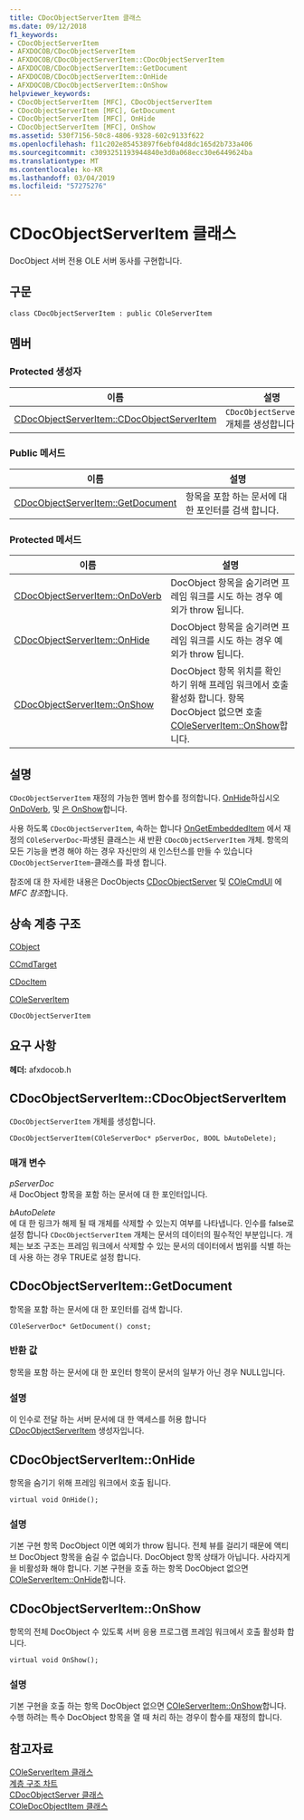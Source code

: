 ```yaml
---
title: CDocObjectServerItem 클래스
ms.date: 09/12/2018
f1_keywords:
- CDocObjectServerItem
- AFXDOCOB/CDocObjectServerItem
- AFXDOCOB/CDocObjectServerItem::CDocObjectServerItem
- AFXDOCOB/CDocObjectServerItem::GetDocument
- AFXDOCOB/CDocObjectServerItem::OnHide
- AFXDOCOB/CDocObjectServerItem::OnShow
helpviewer_keywords:
- CDocObjectServerItem [MFC], CDocObjectServerItem
- CDocObjectServerItem [MFC], GetDocument
- CDocObjectServerItem [MFC], OnHide
- CDocObjectServerItem [MFC], OnShow
ms.assetid: 530f7156-50c8-4806-9328-602c9133f622
ms.openlocfilehash: f11c202e85453897f6ebf04d8dc165d2b733a406
ms.sourcegitcommit: c3093251193944840e3d0a068ecc30e6449624ba
ms.translationtype: MT
ms.contentlocale: ko-KR
ms.lasthandoff: 03/04/2019
ms.locfileid: "57275276"
---
```

# <a name="cdocobjectserveritem-class"></a>CDocObjectServerItem 클래스

DocObject 서버 전용 OLE 서버 동사를 구현합니다.

## <a name="syntax"></a>구문

```
class CDocObjectServerItem : public COleServerItem
```

## <a name="members"></a>멤버

### <a name="protected-constructors"></a>Protected 생성자

|이름|설명|
|----------|-----------------|
|[CDocObjectServerItem::CDocObjectServerItem](#cdocobjectserveritem)|`CDocObjectServerItem` 개체를 생성합니다.|

### <a name="public-methods"></a>Public 메서드

|이름|설명|
|----------|-----------------|
|[CDocObjectServerItem::GetDocument](#getdocument)|항목을 포함 하는 문서에 대 한 포인터를 검색 합니다.|

### <a name="protected-methods"></a>Protected 메서드

|이름|설명|
|----------|-----------------|
|[CDocObjectServerItem::OnDoVerb](#ondoverb)|DocObject 항목을 숨기려면 프레임 워크를 시도 하는 경우 예외가 throw 됩니다.|
|[CDocObjectServerItem::OnHide](#onhide)|DocObject 항목을 숨기려면 프레임 워크를 시도 하는 경우 예외가 throw 됩니다.|
|[CDocObjectServerItem::OnShow](#onshow)|DocObject 항목 위치를 확인 하기 위해 프레임 워크에서 호출 활성화 합니다. 항목 DocObject 없으면 호출 [COleServerItem::OnShow](../../mfc/reference/coleserveritem-class.md#onshow)합니다.|

## <a name="remarks"></a>설명

`CDocObjectServerItem` 재정의 가능한 멤버 함수를 정의합니다. [OnHide](#onhide)하십시오 [OnDoVerb](#ondoverb), 및 [은 OnShow](#onshow)합니다.

사용 하도록 `CDocObjectServerItem`, 속하는 합니다 [OnGetEmbeddedItem](../../mfc/reference/coleserverdoc-class.md#ongetembeddeditem) 에서 재정의 `COleServerDoc`-파생된 클래스는 새 반환 `CDocObjectServerItem` 개체. 항목의 모든 기능을 변경 해야 하는 경우 자신만의 새 인스턴스를 만들 수 있습니다 `CDocObjectServerItem`-클래스를 파생 합니다.

참조에 대 한 자세한 내용은 DocObjects [CDocObjectServer](../../mfc/reference/cdocobjectserver-class.md) 및 [COleCmdUI](../../mfc/reference/colecmdui-class.md) 에 *MFC 참조*합니다.

## <a name="inheritance-hierarchy"></a>상속 계층 구조

[CObject](../../mfc/reference/cobject-class.md)

[CCmdTarget](../../mfc/reference/ccmdtarget-class.md)

[CDocItem](../../mfc/reference/cdocitem-class.md)

[COleServerItem](../../mfc/reference/coleserveritem-class.md)

`CDocObjectServerItem`

## <a name="requirements"></a>요구 사항

**헤더:** afxdocob.h

##  <a name="cdocobjectserveritem"></a>  CDocObjectServerItem::CDocObjectServerItem

`CDocObjectServerItem` 개체를 생성합니다.

```
CDocObjectServerItem(COleServerDoc* pServerDoc, BOOL bAutoDelete);
```

### <a name="parameters"></a>매개 변수

*pServerDoc*<br/>
새 DocObject 항목을 포함 하는 문서에 대 한 포인터입니다.

*bAutoDelete*<br/>
에 대 한 링크가 해제 될 때 개체를 삭제할 수 있는지 여부를 나타냅니다. 인수를 false로 설정 합니다 `CDocObjectServerItem` 개체는 문서의 데이터의 필수적인 부분입니다. 개체는 보조 구조는 프레임 워크에서 삭제할 수 있는 문서의 데이터에서 범위를 식별 하는 데 사용 하는 경우 TRUE로 설정 합니다.

##  <a name="getdocument"></a>  CDocObjectServerItem::GetDocument

항목을 포함 하는 문서에 대 한 포인터를 검색 합니다.

```
COleServerDoc* GetDocument() const;
```

### <a name="return-value"></a>반환 값

항목을 포함 하는 문서에 대 한 포인터 항목이 문서의 일부가 아닌 경우 NULL입니다.

### <a name="remarks"></a>설명

이 인수로 전달 하는 서버 문서에 대 한 액세스를 허용 합니다 [CDocObjectServerItem](#cdocobjectserveritem) 생성자입니다.

##  <a name="onhide"></a>  CDocObjectServerItem::OnHide

항목을 숨기기 위해 프레임 워크에서 호출 됩니다.

```
virtual void OnHide();
```

### <a name="remarks"></a>설명

기본 구현 항목 DocObject 이면 예외가 throw 됩니다. 전체 뷰를 걸리기 때문에 액티브 DocObject 항목을 숨길 수 없습니다. DocObject 항목 상태가 아닙니다. 사라지게을 비활성화 해야 합니다. 기본 구현을 호출 하는 항목 DocObject 없으면 [COleServerItem::OnHide](../../mfc/reference/coleserveritem-class.md#onhide)합니다.

##  <a name="onshow"></a>  CDocObjectServerItem::OnShow

항목의 전체 DocObject 수 있도록 서버 응용 프로그램 프레임 워크에서 호출 활성화 합니다.

```
virtual void OnShow();
```

### <a name="remarks"></a>설명

기본 구현을 호출 하는 항목 DocObject 없으면 [COleServerItem::OnShow](../../mfc/reference/coleserveritem-class.md#onopen)합니다. 수행 하려는 특수 DocObject 항목을 열 때 처리 하는 경우이 함수를 재정의 합니다.

## <a name="see-also"></a>참고자료

[COleServerItem 클래스](../../mfc/reference/coleserveritem-class.md)<br/>
[계층 구조 차트](../../mfc/hierarchy-chart.md)<br/>
[CDocObjectServer 클래스](../../mfc/reference/cdocobjectserver-class.md)<br/>
[COleDocObjectItem 클래스](../../mfc/reference/coledocobjectitem-class.md)
